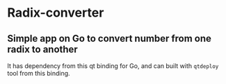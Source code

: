 # Radix-converter
## Simple app on Go to convert number from one radix to another

It has dependency from this <a src="https://github.com/therecipe/qt">qt</a> binding for Go, and can built with
`qtdeploy` tool from this binding.
